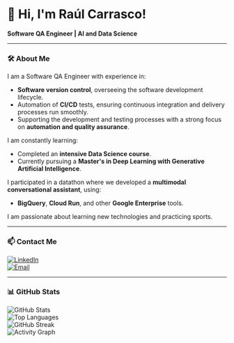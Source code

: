 
# 👋 Hi, I'm Raúl Carrasco!  
**Software QA Engineer | AI and Data Science**  

---

### 🛠 **About Me**  
I am a Software QA Engineer with experience in:
- **Software version control**, overseeing the software development lifecycle.
- Automation of **CI/CD** tests, ensuring continuous integration and delivery processes run smoothly.
- Supporting the development and testing processes with a strong focus on **automation and quality assurance**.

I am constantly learning:  
- Completed an **intensive Data Science course**.  
- Currently pursuing a **Master's in Deep Learning with Generative Artificial Intelligence**.  

I participated in a datathon where we developed a **multimodal conversational assistant**, using:  
- **BigQuery**, **Cloud Run**, and other **Google Enterprise** tools.  

I am passionate about learning new technologies and practicing sports. 

---

### 📫 **Contact Me**  
[![LinkedIn](https://img.shields.io/badge/LinkedIn-blue?style=flat&logo=linkedin&logoColor=white)](http://www.linkedin.com/in/ra%C3%BAl-carrasco-romero)  
[![Email](https://img.shields.io/badge/Email-red?style=flat&logo=gmail&logoColor=white)](mailto:raulcarrasco9797@gmail.com)  

---

### 📊 **GitHub Stats**  
![GitHub Stats](https://github-readme-stats.vercel.app/api?username=racaro&show_icons=true&theme=tokyonight)  
![Top Languages](https://github-readme-stats.vercel.app/api/top-langs/?username=racaro&layout=compact&theme=tokyonight)  
![GitHub Streak](https://github-readme-streak-stats.herokuapp.com/?user=racaro&theme=tokyonight)  
![Activity Graph](https://github-readme-activity-graph.vercel.app/graph?username=racaro&theme=tokyo-night)  

